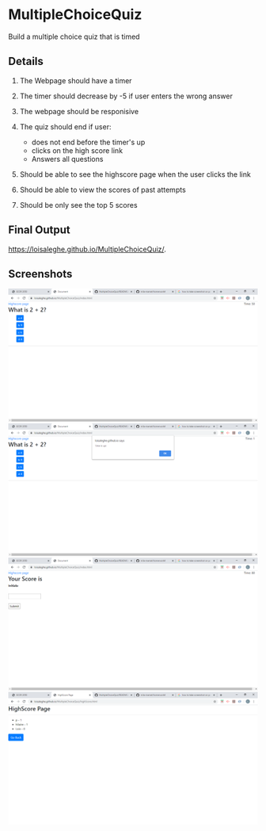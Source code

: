 # MultipleChoiceQuiz
Build a multiple choice quiz that is timed 

## Details 
1. The Webpage should have a timer 
2. The timer should decrease by -5 if user enters the wrong answer 
3. The webpage should be responisive 
4. The quiz should end if user: 
   - does not end before the timer's up
   - clicks on the high score link 
   - Answers all questions
   
5. Should be able to see the highscore page when the user clicks the link
6. Should be able to view the scores of past attempts 
7. Should be only see the top 5 scores 

## Final Output
https://loisaleghe.github.io/MultipleChoiceQuiz/.

## Screenshots

![The screenshot of one of the prompts](screenshot1.png)
![The screenshot of one of the prompts](screenshot2.png)
![The screenshot of one of the prompts](screenshot3.png)
![The screenshot of one of the prompts](screenshot4.png)
